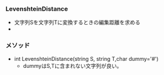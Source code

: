 ### LevenshteinDistance
- 文字列Sを文字列Tに変換するときの編集距離を求める
- 

### メソッド
- int LevenshteinDistance(string S, string T,char dummy='#')
  - dummyはS,Tに含まれない文字列が良い。